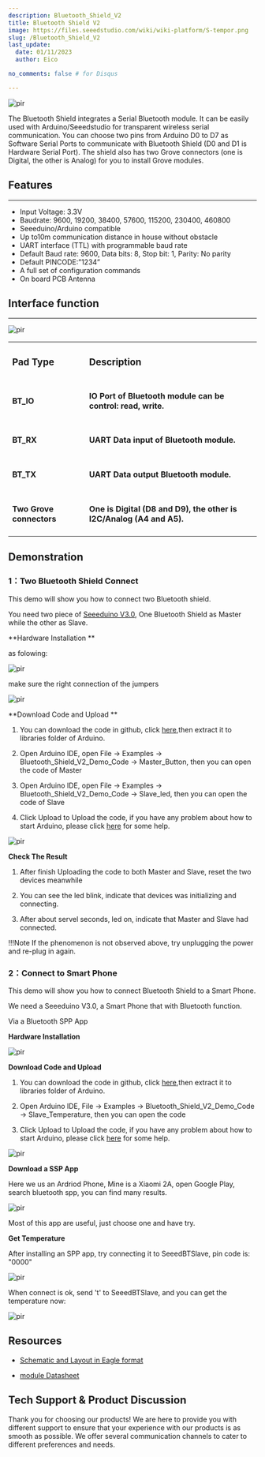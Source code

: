 ```yaml
---
description: Bluetooth_Shield_V2
title: Bluetooth Shield V2
image: https://files.seeedstudio.com/wiki/wiki-platform/S-tempor.png
slug: /Bluetooth_Shield_V2
last_update:
  date: 01/11/2023  
  author: Eico 

no_comments: false # for Disqus

---
```

<p style={{textAlign: 'center'}}><img src="https://files.seeedstudio.com/wiki/Bluetooth_Shield_V2/img/Bluetooth_Shiled_v2.JPG" alt="pir" width={600} height="auto" /></p>

The Bluetooth Shield integrates a Serial Bluetooth module. It can be easily used with Arduino/Seeedstudio for transparent wireless serial communication. You can choose two pins from Arduino D0 to D7 as Software Serial Ports to communicate with Bluetooth Shield (D0 and D1 is Hardware Serial Port). The shield also has two Grove connectors (one is Digital, the other is Analog) for you to install Grove modules.

##   Features
---
*   Input Voltage: 3.3V
*   Baudrate: 9600, 19200, 38400, 57600, 115200, 230400, 460800
*   Seeeduino/Arduino compatible
*   Up to10m communication distance in house without obstacle
*   UART interface (TTL) with programmable baud rate
*   Default Baud rate: 9600, Data bits: 8, Stop bit: 1, Parity: No parity
*   Default PINCODE:”1234”
*   A full set of configuration commands
*   On board PCB Antenna

##   Interface function
---

<p style={{textAlign: 'center'}}><img src="https://files.seeedstudio.com/wiki/Bluetooth_Shield_V2/img/Bluetooth_Shield_V2.0_K.jpg" alt="pir" width={600} height="auto" /></p>

<table align="center">
  <tbody>
  <tr>
    <td><h3>Pad Type</h3></td>
    <td><h3>Description</h3></td>
  </tr>
  <tr>
    <td><h4>BT_IO</h4></td>
    <td><h4>IO Port of Bluetooth module can be control: read, write.</h4></td>
  </tr>
  <tr>
    <td><h4>BT_RX</h4></td>
    <td><h4>UART Data input of Bluetooth module.</h4></td>
  </tr>  
  <tr>
    <td><h4>BT_TX</h4></td>
    <td><h4>UART Data output Bluetooth module.</h4></td>
  </tr>
  <tr>
    <td><h4>Two Grove connectors</h4></td>
    <td><h4>One is Digital (D8 and D9), the other is I2C/Analog (A4 and A5).</h4></td>
  </tr>
  </tbody></table>


##   Demonstration

### 1：Two Bluetooth Shield Connect

This demo will show you how to connect two Bluetooth shield.

You need two piece of [Seeeduino V3.0](https://www.seeedstudio.com/depot/seeeduino-v30-atmega-328p-p-669.html?cPath=6_7),
One Bluetooth Shield as Master while the other as Slave.

**Hardware Installation **

as folowing:
<p style={{textAlign: 'center'}}><img src="https://files.seeedstudio.com/wiki/Bluetooth_Shield_V2/img/Bluetooth_shield_demo_image0.png" alt="pir" width={600} height="auto" /></p>


make sure the right connection of the jumpers
<p style={{textAlign: 'center'}}><img src="https://files.seeedstudio.com/wiki/Bluetooth_Shield_V2/img/Bluetooth_shield_demo_image4.jpg" alt="pir" width={600} height="auto" /></p>


**Download Code and Upload **

1.  You can download the code in github, click [here](https://github.com/Seeed-Studio/Bluetooth_Shield_V2_Demo_Code/archive/master.zip),then extract it to libraries folder of Arduino.

2.  Open Arduino IDE, open File -&gt; Examples -&gt; Bluetooth_Shield_V2_Demo_Code -&gt; Master_Button, then you can open the code of Master

3.  Open Arduino IDE, open File -&gt; Examples -&gt; Bluetooth_Shield_V2_Demo_Code -&gt; Slave_led, then you can open the code of Slave

4.  Click Upload to Upload the code, if you have any problem about how to start Arduino, please click [here](/Getting_Started_with_Seeeduino) for some help.


<p style={{textAlign: 'center'}}><img src="https://files.seeedstudio.com/wiki/Bluetooth_Shield_V2/img/Bluetooth_ide_1.jpg" alt="pir" width={600} height="auto" /></p>

**Check The Result**

1.  After finish Uploading the code to both Master and Slave, reset the two devices meanwhile

2.  You can see the led blink, indicate that devices was initializing and connecting.

3.  After about servel seconds, led on, indicate that Master and Slave had connected.

!!!Note
    If the phenomenon is not observed above, try unplugging the power and re-plug in again.


### 2：Connect to Smart Phone

This demo will show you how to connect Bluetooth Shield to a Smart Phone.

We need a Seeeduino V3.0, a Smart Phone that with Bluetooth function.

Via a Bluetooth SPP App

**Hardware Installation**
<p style={{textAlign: 'center'}}><img src="https://files.seeedstudio.com/wiki/Bluetooth_Shield_V2/img/Bluetooth_shield_demo_image1.png" alt="pir" width={600} height="auto" /></p>


**Download Code and Upload**

1.  You can download the code in github, click [here](https://github.com/Seeed-Studio/Bluetooth_Shield_V2_Demo_Code/archive/master.zip),then extract it to libraries folder of Arduino.

2.  Open Arduino IDE, File -&gt; Examples -&gt; Bluetooth_Shield_V2_Demo_Code -&gt; Slave_Temperature, then you can open the code

3.  Click Upload to Upload the code, if you have any problem about how to start Arduino, please click [here](//Getting_Started_with_Seeeduino) for some help.

<p style={{textAlign: 'center'}}><img src="https://files.seeedstudio.com/wiki/Bluetooth_Shield_V2/img/Bluetooth_Shield_Demo2.jpg" alt="pir" width={600} height="auto" /></p>

**Download a SSP App**

Here we us an Ardriod Phone, Mine is a Xiaomi 2A, open Google Play, search bluetooth spp, you can find many results.
<p style={{textAlign: 'center'}}><img src="https://files.seeedstudio.com/wiki/Bluetooth_Shield_V2/img/Bluetooth_Shield_Find_spp.png" alt="pir" width={600} height="auto" /></p>

Most of this app are useful, just choose one and have try.

**Get Temperature**

After installing an SPP app, try connecting it to SeeedBTSlave, pin code is: "0000"
<p style={{textAlign: 'center'}}><img src="https://files.seeedstudio.com/wiki/Bluetooth_Shield_V2/img/Bluetooth_Shield_App_1.png" alt="pir" width={600} height="auto" /></p>


When connect is ok, send 't' to SeeedBTSlave, and you can get the temperature now:
<p style={{textAlign: 'center'}}><img src="https://files.seeedstudio.com/wiki/Bluetooth_Shield_V2/img/Bluetooth_Shield_get_temp.png" alt="pir" width={600} height="auto" /></p>


##   Resources
*   [Schematic and Layout in Eagle format](https://files.seeedstudio.com/wiki/Bluetooth_Shield_V2/res/Buletooth_Shield_v2.0_sch_pcb.zip)

*   [module Datasheet](https://files.seeedstudio.com/wiki/Bluetooth_Shield_V2/res/Bluetooth_en.pdf)

## Tech Support & Product Discussion
Thank you for choosing our products! We are here to provide you with different support to ensure that your experience with our products is as smooth as possible. We offer several communication channels to cater to different preferences and needs.

<div class="button_tech_support_container">
<a href="https://forum.seeedstudio.com/" class="button_forum"></a> 
<a href="https://www.seeedstudio.com/contacts" class="button_email"></a>
</div>

<div class="button_tech_support_container">
<a href="https://discord.gg/eWkprNDMU7" class="button_discord"></a> 
<a href="https://github.com/Seeed-Studio/wiki-documents/discussions/69" class="button_discussion"></a>
</div>